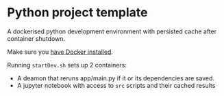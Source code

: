 # Python project template

A dockerised python development environment with persisted cache after container shutdown.

Make sure you [have Docker installed](https://docs.docker.com/install/).

Running `startDev.sh` sets up 2 containers:
* A deamon that reruns app/main.py if it or its dependencies are saved.
* A jupyter notebook with access to `src` scripts and their cached results
